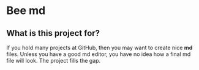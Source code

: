# Bee md

## What is this project for?
If you hold many projects at GitHub, then you may want to create nice **md** files.
Unless you have a good md editor, you have no idea how a final md file will look.
The project fills the gap.